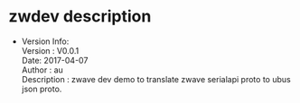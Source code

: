 # zwdev description
* Version Info:  
	Version : V0.0.1  
	Date: 2017-04-07  
	Author  : au   
	Description : zwave dev demo to translate zwave serialapi proto to ubus json proto.  

